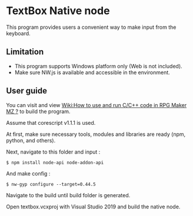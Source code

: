 # TextBox Native node

This program provides users a convenient way to make input from the keyboard.

## Limitation

- This program supports Windows platform only (Web is not included).
- Make sure NW.js is available and accessible in the environment.

## User guide

You can visit and view [Wiki:How to use and run C/C++ code in RPG Maker MZ ?](https://github.com/Jim00000/RMMZ-Plugin-Collection/wiki/How-to-use-and-run-C-or-Cpp-code-in-RPG-Maker-MZ-%3F) to build the program.

Assume that corescript v1.1.1 is used.

At first, make sure necessary tools, modules and libraries are ready (npm, python, and others).

Next, navigate to this folder and input :

```
$ npm install node-api node-addon-api
```

And make config :

```
$ nw-gyp configure --target=0.44.5
```

Navigate to the build until build folder is generated.

Open textbox.vcxproj with Visual Studio 2019 and build the native node.